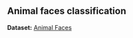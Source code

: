 ## Animal faces classification

**Dataset:** [Animal Faces](https://www.kaggle.com/datasets/andrewmvd/animal-faces)